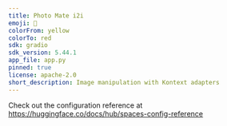 ```yaml
---
title: Photo Mate i2i
emoji: 🌌
colorFrom: yellow
colorTo: red
sdk: gradio
sdk_version: 5.44.1
app_file: app.py
pinned: true
license: apache-2.0
short_description: Image manipulation with Kontext adapters
---
```


Check out the configuration reference at https://huggingface.co/docs/hub/spaces-config-reference